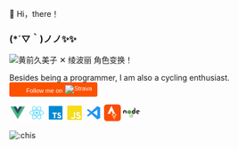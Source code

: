👋 Hi，there！

### (*´▽｀)ノノ✨✨

<img alt="黄前久美子 ✕ 绫波丽 角色变换！" src="https://wx3.sinaimg.cn/large/4764ae2aly1gnl92syw60g20cg0b2whm.gif" width="224px" />

Besides being a programmer, I am also a cycling enthusiast.
<a style="display:inline-block;background-color:#FC5200;color:#fff;padding:5px 10px 5px 30px;font-size:11px;font-family:Helvetica, Arial, sans-serif;white-space:nowrap;text-decoration:none;background-repeat:no-repeat;background-position:10px center;border-radius:3px;background-image:url('https://badges.strava.com/logo-strava-echelon.png')" href='https://strava.com/athletes/124289531' target="_clean">
  Follow me on
  <img src='https://badges.strava.com/logo-strava.png' alt='Strava' style='margin-left:2px;vertical-align:text-bottom' height=13 width=51 />
</a>
<br>

<!-- Basemap -->
<!--
<img width="100%" src="https://capsule-render.vercel.app/api?type=waving&color=00bfbf&height=120&section=footer" />
-->
<!--
[![Typing SVG](https://readme-typing-svg.demolab.com?font=Dancing+Script&duration=3000&pause=1000&width=435&lines=Freedom;Paranoid;For+loneliness)](https://git.io/typing-svg)
-->

<!-- Skills -->

<code><a href='https://cn.vuejs.org' target='_blank' rel='opener'><img src="./assets/svgs/vue.svg" height="30"></a></code>
<code><a href='https://react.dev' target='_blank'><img src="./assets/svgs/react.svg" height="30"></a></code>
<code><a href='https://www.typescriptlang.org' target='_blank'><img src="./assets/svgs/typescript.svg" height="30"></a></code>
<code><a href='https://developer.mozilla.org/en-US/docs/Learn_web_development/Core/Scripting/What_is_JavaScript' target='_blank'><img src="./assets/svgs/javascript.svg" height="30"></a></code>
<code><a href='https://code.visualstudio.com' target='_blank'><img src="./assets/svgs/vscode.svg" height="30"></a></code>
<code><a href='https://strava.com/athletes/124289531' target='_blank'><img src="./assets/svgs/strava.png" height="30"></a></code>
<code><a href='https://nodejs.org' target='_blank'><img src="./assets/svgs/nodejs.svg" height="30"></a></code>

<img src="https://moe-counter.glitch.me/get/@:chis" alt=":chis" />
